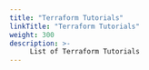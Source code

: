 ```yaml
---
title: "Terraform Tutorials"
linkTitle: "Terraform Tutorials"
weight: 300
description: >-
     List of Terraform Tutorials
---
```



